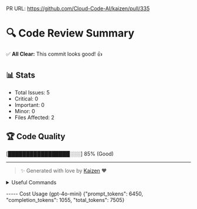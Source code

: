 PR URL: https://github.com/Cloud-Code-AI/kaizen/pull/335

# 🔍 Code Review Summary

✅ **All Clear:** This commit looks good! 👍

## 📊 Stats
- Total Issues: 5
- Critical: 0
- Important: 0
- Minor: 0
- Files Affected: 2
## 🏆 Code Quality
[█████████████████░░░] 85% (Good)

---

> ✨ Generated with love by [Kaizen](https://cloudcode.ai) ❤️

<details>
<summary>Useful Commands</summary>

- **Feedback:** Reply with `!feedback [your message]`
- **Ask PR:** Reply with `!ask-pr [your question]`
- **Review:** Reply with `!review`
- **Explain:** Reply with `!explain [issue number]` for more details on a specific issue
- **Ignore:** Reply with `!ignore [issue number]` to mark an issue as false positive
- **Update Tests:** Reply with `!unittest` to create a PR with test changes
</details>


----- Cost Usage (gpt-4o-mini)
{"prompt_tokens": 6450, "completion_tokens": 1055, "total_tokens": 7505}
